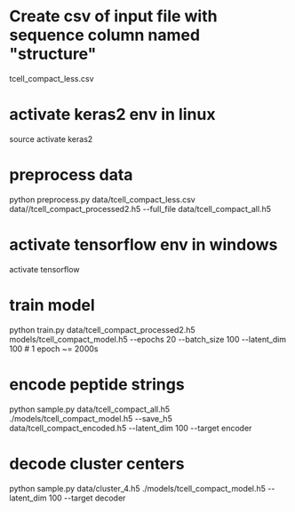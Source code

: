 # Create csv of input file with sequence column named "structure"
tcell_compact_less.csv

# activate keras2 env in linux
source activate keras2
# preprocess data
python preprocess.py data/tcell_compact_less.csv data//tcell_compact_processed2.h5 --full_file data/tcell_compact_all.h5


# activate tensorflow env in windows
activate tensorflow
# train model
python train.py data/tcell_compact_processed2.h5 models/tcell_compact_model.h5 --epochs 20 --batch_size 100 --latent_dim 100 # 1 epoch ~= 2000s

# encode peptide strings
python sample.py data/tcell_compact_all.h5 ./models/tcell_compact_model.h5 --save_h5 data/tcell_compact_encoded.h5 --latent_dim 100 --target encoder

# decode cluster centers
python sample.py data/cluster_4.h5 ./models/tcell_compact_model.h5 --latent_dim 100 --target decoder